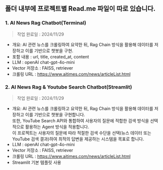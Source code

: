 ## 폴더 내부에 프로젝트별 Read.me 파일이 따로 있습니다.

### 1. AI News Rag Chatbot(Terminal)
> 작업 완료일 : 2024/11/29
- 개요: AI 관련 뉴스를 크롤링하여 요약한 뒤, Rag Chain 방식을 
  활용해 데이터를 저장하고 이를 기반으로 챗봇을 구현.
- 포함 내용 : url, title, created_at, content
- LLM : openAI chat-gpt-4o-mini
- Vector 저장소 : FAISS, retriever
- 크롤링 URL : https://www.aitimes.com/news/articleList.html

### 2. AI News Rag & Youtube Search Chatbot(Streamlit)
> 작업 완료일 : 2024/11/29
- 개요: AI 관련 뉴스를 크롤링하고 요약한 뒤, Rag Chain 방식을 활용해 데이터를 저장하고 이를 기반으로 챗봇을 구현합니다.  
  또한, YouTube Search API와 통합하여 사용자의 질문에 적합한 검색 방식을 선택적으로 활용하는 Agent 방식을 적용합니다.  
  이 프로젝트는 사용자의 질문에 따라 적절한 검색 수단을 선택(뉴스 데이터 또는 YouTube 검색 결과)하여
  최적의 답변을 제공하는 시스템을 목표로 합니다.  
- LLM : openAI chat-gpt-4o-mini
- Vector 저장소 : FAISS, retriever
- 크롤링 URL : https://www.aitimes.com/news/articleList.html
- Streamlit 기본 템플릿 사용
